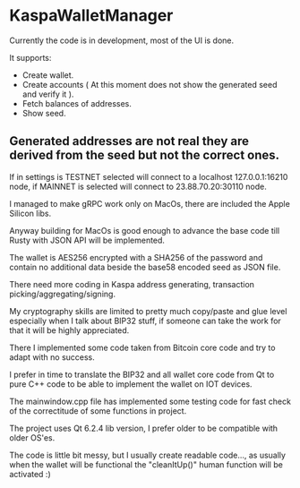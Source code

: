 # KaspaWalletManager

Currently the code is in development, most of the UI is done.

It supports:

* Create wallet.
* Create accounts ( At this moment does not show the generated seed and verify it ).
* Fetch balances of addresses.
* Show seed.

## Generated addresses are not real they are derived from the seed but not the correct ones.

If in settings is TESTNET selected will connect to a localhost 127.0.0.1:16210 node, if MAINNET is selected will connect to 23.88.70.20:30110 node.

I managed to make gRPC work only on MacOs, there are included the Apple Silicon libs.

Anyway building for MacOs is good enough to advance the base code till Rusty with JSON API will be implemented.

The wallet is AES256 encrypted with a SHA256 of the password and contain no additional data beside the base58 encoded seed as JSON file.

There need more coding in Kaspa address generating, transaction picking/aggregating/signing.

My cryptography skills are limited to pretty much copy/paste and glue level especially when I talk about BIP32 stuff, if someone can take the work for that it will be highly appreciated.

There I implemented some code taken from Bitcoin core code and try to adapt with no success.

I prefer in time to translate the BIP32 and all wallet core code from Qt to pure C++ code to be able to implement the wallet on IOT devices.

The mainwindow.cpp file has implemented some testing code for fast check of the correctitude of some functions in project.

The project uses Qt 6.2.4 lib version, I prefer older to be compatible with older OS'es.

The code is little bit messy, but I usually create readable code..., as usually when the wallet will be functional the "cleanItUp()" human function will be activated :)
 
